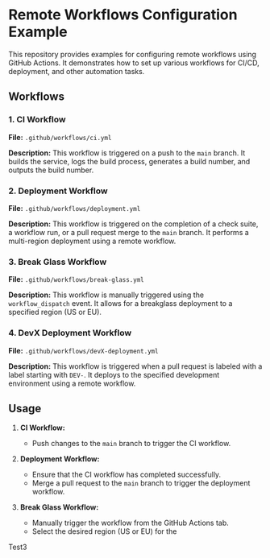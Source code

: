 # Remote Workflows Configuration Example

This repository provides examples for configuring remote workflows using GitHub Actions. It demonstrates how to set up various workflows for CI/CD, deployment, and other automation tasks.

## Workflows

### 1. CI Workflow
**File:** `.github/workflows/ci.yml`

**Description:** This workflow is triggered on a push to the `main` branch. It builds the service, logs the build process, generates a build number, and outputs the build number.

### 2. Deployment Workflow
**File:** `.github/workflows/deployment.yml`

**Description:** This workflow is triggered on the completion of a check suite, a workflow run, or a pull request merge to the `main` branch. It performs a multi-region deployment using a remote workflow.

### 3. Break Glass Workflow
**File:** `.github/workflows/break-glass.yml`

**Description:** This workflow is manually triggered using the `workflow_dispatch` event. It allows for a breakglass deployment to a specified region (US or EU).

### 4. DevX Deployment Workflow
**File:** `.github/workflows/devX-deployment.yml`

**Description:** This workflow is triggered when a pull request is labeled with a label starting with `DEV-`. It deploys to the specified development environment using a remote workflow.

## Usage

1. **CI Workflow:**
    - Push changes to the `main` branch to trigger the CI workflow.

2. **Deployment Workflow:**
    - Ensure that the CI workflow has completed successfully.
    - Merge a pull request to the `main` branch to trigger the deployment workflow.

3. **Break Glass Workflow:**
    - Manually trigger the workflow from the GitHub Actions tab.
    - Select the desired region (US or EU) for the


Test3